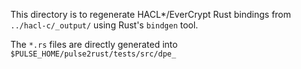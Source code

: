 This directory is to regenerate HACL*/EverCrypt Rust bindings from `../hacl-c/_output/` using Rust's `bindgen` tool.

The `*.rs` files are directly generated into `$PULSE_HOME/pulse2rust/tests/src/dpe_`

